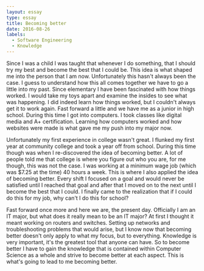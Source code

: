 ```yaml
---
layout: essay
type: essay
title: Becoming better
date: 2016-08-26
labels:
  - Software Engineering
  - Knowledge
---
```


  Since I was a child I was taught that whenever I do something, that I should try my best and become the best that I could be. 
This idea is what shaped me into the person that I am now. Unfortunately this hasn't always been the case. I guess to understand how 
this all comes together we have to go a little into my past. Since elementary I have been fascinated with how things worked. I would take my toys
apart and examine the insides to see what was happening. I did indeed learn how things worked, but I couldn't always get it to work again. Fast forward
a little and we have me as a junior in high school. During this time I got into computers. I took classes like digital media and A+ certification. 
Learning how computers worked and how websites were made is what gave me my push into my major now.

  Unfortunately my first experience in college wasn't great. I flunked my first year at community college and took a year off from school. During this time
  though was when I re-discovered the idea of becoming better. A lot of people told me that college is where you figure out who you are, for me though, this
  was not the case. I was working at a minimum wage job (which was $7.25 at the time) 40 hours a week. This is where I also applied the idea of becoming better.
  Every shift I focused on a goal and would never be satisfied until I reached that goal and after that I moved on to the next until I become the best that I could.
  I finally came to the realization that if I could do this for my job, why can't I do this for school?
  
  Fast forward once more and here we are, the present day. Officially I am an IT major, but what does it really mean to be an IT major? At first I thought
  it meant working on routers and switches. Setting up networks and troubleshooting problems that would arise, but I know now that becoming better doesn't only apply 
  to what my focus, but to everything. Knowledge is very important, it's the greatest tool that anyone can have. So to become better I have to gain the
  knowledge that is contained within Computer Science as a whole and strive to become better at each aspect. This is what's going to lead to me becoming better.
